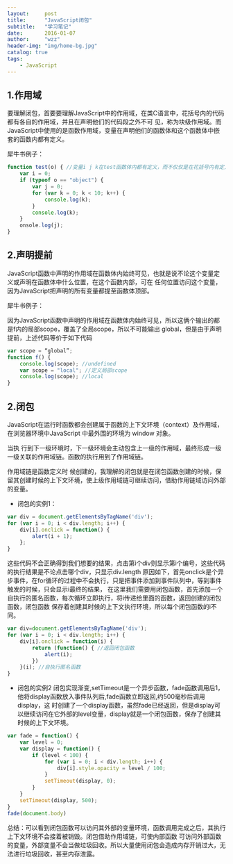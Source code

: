 ```yaml
---
layout:     post
title:      "JavaScript闭包"
subtitle:   "学习笔记"
date:       2016-01-07
author:     "wzz"
header-img: "img/home-bg.jpg"
catalog: true
tags:
    - JavaScript
---
```


## 1.作用域

要理解闭包，首要要理解JavaScript中的作用域，在类C语言中，花括号内的代码都有各自的作用域，并且在声明他们的代码段之外不可 见，称为块级作用域。而JavaScript中使用的是函数作用域，变量在声明他们的函数体和这个函数体中嵌套的函数内都有定义。

犀牛书例子：

```js
function test(o) { //变量i j k在test函数体内都有定义，而不仅仅是在花括号内有定义
    var i = 0;
    if (typeof o == "object") {
        var j = 0;
        for (var k = 0; k < 10; k++) {
            console.log(k);
        }
        console.log(k);
    }
    onsole.log(j);
}
```

## 2.声明提前
JavaScript函数中声明的作用域在函数体内始终可见，也就是说不论这个变量定义或声明在函数体中什么位置，在这个函数内部，可在 任何位置访问这个变量，因为JavaScript把声明的所有变量都提至函数体顶部。

犀牛书例子：

因为JavaScript函数中声明的作用域在函数体内始终可见，所以这俩个输出的都是f内的局部scope，覆盖了全局scope，所以不可能输出 global，但是由于声明提前，上述代码等价于如下代码

```js
var scope = “global”;
function f() {
    console.log(scope); //undefined
    var scope = "local"; //定义局部scope
    console.log(scope); //local
}
```

## 2.闭包
JavaScript在运行时函数都会创建属于函数的上下文环境（context）及作用域，在浏览器环境中JavaScript 中最外围的环境为 window 对象。

当执 行到下一级环境时，下一级环境会主动包含上一级的作用域，最终形成一级一级关联的作用域链。函数的执行用到了作用域链。

作用域链是函数定义时 候创建的，我理解的闭包就是在闭包函数创建的时候，保留其创建时候的上下文环境，使上级作用域链可继续访问，借助作用链域访问外部的变量。

* 闭包的实例1：

```js
var div = document.getElementsByTagName('div');
for (var i = 0; i < div.length; i++) {
    div[i].onclick = function() {
        alert(i + 1);
    };
}
```

这些代码不会正确得到我们想要的结果，点击第i个div则显示第i个编号，这些代码的执行结果是不论点击哪个div，只显示div.length 原因如下，首先onclick是个异步事件，在for循环的过程中不会执行，只是把事件添加到事件队列中，等到事件触发的时候，只会显示i最终的结果， 在这里我们需要用闭包函数，首先添加一个自执行的匿名函数，每次循环立即执行，将i传递给里面的函数，返回创建的闭包函数，闭包函数 保存着创建其时候的上下文执行环境，所以每个闭包函数的i不同。

```js
var div=document.getElementsByTagName('div');
for (var i = 0; i < div.length; i++) {
    div[i].onclick = function(i) {
        return (function() { //返回闭包函数
            alert(i);
        })
    }(i); //自执行匿名函数
}
```

* 闭包的实例2
闭包实现渐变,setTimeout是一个异步函数，fade函数调用后1，他将display函数放入事件队列后,fade函数立即返回,约500毫秒后调用display，这 时创建了一个display函数，虽然fade已经返回，但是display可以继续访问在它外部的level变量，display就是一个闭包函数，保存了创建其时候的上下文环境。

```js
var fade = function() {
    var level = 0;
    var display = function() {
        if (level < 100) {
            for (var i = 0; i < div.length; i++) {
                div[i].style.opacity = level / 100;
            }
            setTimeout(display, 0);
        }
    }
    setTimeout(display, 500);
}
fade(document.body)
```

总结：可以看到闭包函数可以访问其外部的变量环境，函数调用完成之后，其执行上下文环境不会接着被销毁。闭包借助作用域链，可使内部函数 可访问外部函数的变量，外部变量不会当做垃圾回收。所以大量使用闭包会造成内存开销过大，无法进行垃圾回收，甚至内存泄露。
